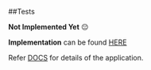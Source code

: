 ##Tests

__Not Implemented Yet__ :pensive:


**Implementation** can be found [HERE](../app/)

Refer [DOCS](../docs/) for details of the application.
